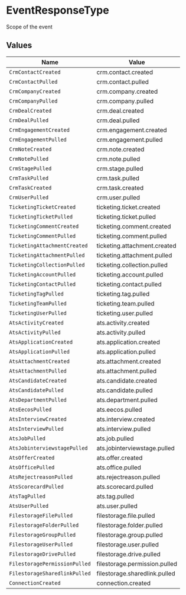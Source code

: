 # EventResponseType

Scope of the event


## Values

| Name                          | Value                         |
| ----------------------------- | ----------------------------- |
| `CrmContactCreated`           | crm.contact.created           |
| `CrmContactPulled`            | crm.contact.pulled            |
| `CrmCompanyCreated`           | crm.company.created           |
| `CrmCompanyPulled`            | crm.company.pulled            |
| `CrmDealCreated`              | crm.deal.created              |
| `CrmDealPulled`               | crm.deal.pulled               |
| `CrmEngagementCreated`        | crm.engagement.created        |
| `CrmEngagementPulled`         | crm.engagement.pulled         |
| `CrmNoteCreated`              | crm.note.created              |
| `CrmNotePulled`               | crm.note.pulled               |
| `CrmStagePulled`              | crm.stage.pulled              |
| `CrmTaskPulled`               | crm.task.pulled               |
| `CrmTaskCreated`              | crm.task.created              |
| `CrmUserPulled`               | crm.user.pulled               |
| `TicketingTicketCreated`      | ticketing.ticket.created      |
| `TicketingTicketPulled`       | ticketing.ticket.pulled       |
| `TicketingCommentCreated`     | ticketing.comment.created     |
| `TicketingCommentPulled`      | ticketing.comment.pulled      |
| `TicketingAttachmentCreated`  | ticketing.attachment.created  |
| `TicketingAttachmentPulled`   | ticketing.attachment.pulled   |
| `TicketingCollectionPulled`   | ticketing.collection.pulled   |
| `TicketingAccountPulled`      | ticketing.account.pulled      |
| `TicketingContactPulled`      | ticketing.contact.pulled      |
| `TicketingTagPulled`          | ticketing.tag.pulled          |
| `TicketingTeamPulled`         | ticketing.team.pulled         |
| `TicketingUserPulled`         | ticketing.user.pulled         |
| `AtsActivityCreated`          | ats.activity.created          |
| `AtsActivityPulled`           | ats.activity.pulled           |
| `AtsApplicationCreated`       | ats.application.created       |
| `AtsApplicationPulled`        | ats.application.pulled        |
| `AtsAttachmentCreated`        | ats.attachment.created        |
| `AtsAttachmentPulled`         | ats.attachment.pulled         |
| `AtsCandidateCreated`         | ats.candidate.created         |
| `AtsCandidatePulled`          | ats.candidate.pulled          |
| `AtsDepartmentPulled`         | ats.department.pulled         |
| `AtsEecosPulled`              | ats.eecos.pulled              |
| `AtsInterviewCreated`         | ats.interview.created         |
| `AtsInterviewPulled`          | ats.interview.pulled          |
| `AtsJobPulled`                | ats.job.pulled                |
| `AtsJobinterviewstagePulled`  | ats.jobinterviewstage.pulled  |
| `AtsOfferCreated`             | ats.offer.created             |
| `AtsOfficePulled`             | ats.office.pulled             |
| `AtsRejectreasonPulled`       | ats.rejectreason.pulled       |
| `AtsScorecardPulled`          | ats.scorecard.pulled          |
| `AtsTagPulled`                | ats.tag.pulled                |
| `AtsUserPulled`               | ats.user.pulled               |
| `FilestorageFilePulled`       | filestorage.file.pulled       |
| `FilestorageFolderPulled`     | filestorage.folder.pulled     |
| `FilestorageGroupPulled`      | filestorage.group.pulled      |
| `FilestorageUserPulled`       | filestorage.user.pulled       |
| `FilestorageDrivePulled`      | filestorage.drive.pulled      |
| `FilestoragePermissionPulled` | filestorage.permission.pulled |
| `FilestorageSharedlinkPulled` | filestorage.sharedlink.pulled |
| `ConnectionCreated`           | connection.created            |